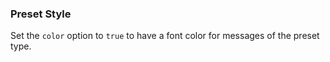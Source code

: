 ### Preset Style

Set the `color` option to `true` to have a font color for messages of the preset type.
